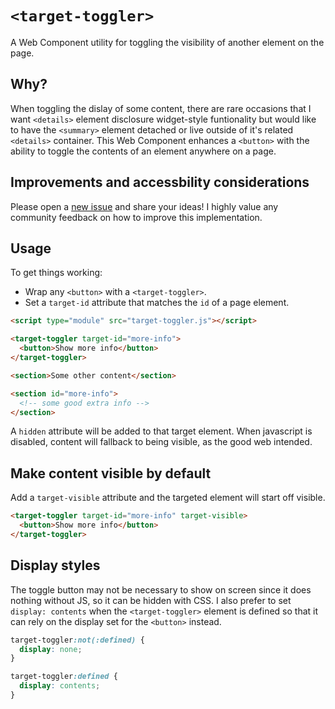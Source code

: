 # `<target-toggler>`

A Web Component utility for toggling the visibility of another element on the page.

## Why?

When toggling the dislay of some content, there are rare occasions that I want `<details>` element disclosure widget-style funtionality but would like to have the `<summary>` element detached or live outside of it's related `<details>` container. This Web Component enhances a `<button>` with the ability to toggle the contents of an element anywhere on a page.

## Improvements and accessbility considerations

Please open a [new issue](https://github.com/hexagoncircle/target-toggler/issues/new) and share your ideas! I highly value any community feedback on how to improve this implementation.

## Usage

To get things working:

- Wrap any `<button>` with a `<target-toggler>`.
- Set a `target-id` attribute that matches the `id` of a page element.

```html
<script type="module" src="target-toggler.js"></script>

<target-toggler target-id="more-info">
  <button>Show more info</button>
</target-toggler>

<section>Some other content</section>

<section id="more-info">
  <!-- some good extra info -->
</section>
```

A `hidden` attribute will be added to that target element. When javascript is disabled, content will fallback to being visible, as the good web intended.

## Make content visible by default

Add a `target-visible` attribute and the targeted element will start off visible.

```html
<target-toggler target-id="more-info" target-visible>
  <button>Show more info</button>
</target-toggler>
```

## Display styles

The toggle button may not be necessary to show on screen since it does nothing without JS, so it can be hidden with CSS. I also prefer to set `display: contents` when the `<target-toggler>` element is defined so that it can rely on the display set for the `<button>` instead.

```css
target-toggler:not(:defined) {
  display: none;
}

target-toggler:defined {
  display: contents;
}
```
